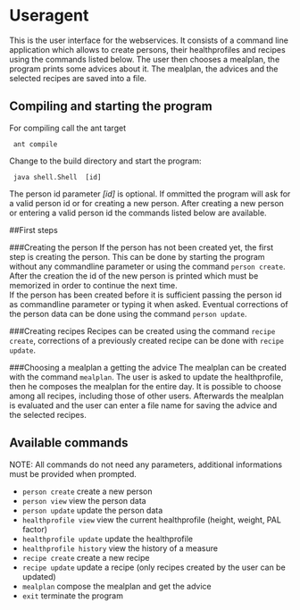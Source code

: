 # Useragent
This is the user interface for the webservices. It consists of a command line application which allows to create persons, their healthprofiles 
and recipes using the commands listed below. The user then chooses a mealplan, the program prints some advices about it. The mealplan, 
the advices and the selected recipes are saved into a file.

## Compiling and starting the program  
For compiling call the ant target  

     ant compile

Change to the build directory and start the program:  

     java shell.Shell  [id]  

The person id parameter _[id]_ is optional. If ommitted the program will ask for a valid person id or for creating a new person. 
After creating a new person or entering a valid person id the commands listed below are available.

##First steps

###Creating the person
If the person has not been created yet, the first step is creating the person. This can be done by starting the program without any 
commandline parameter or using the command ```person create```. After the creation the id of the new person is printed which must be 
memorized in order to continue the next time.  
If the person has been created before it is sufficient passing the person id as commandline parameter or typing it when asked.
Eventual corrections of the person data can be done using the command ```person update```.

###Creating recipes
Recipes can be created using the command ```recipe create```, corrections of a previously created recipe can be done 
with ```recipe update```.

###Choosing a mealplan a getting the advice
The mealplan can be created with the command ```mealplan```. The user is asked to update the healthprofile, then he composes the mealplan 
for the entire day. It is possible to choose among all recipes, including those of other users. Afterwards the mealplan is evaluated and 
the user can enter a file name for saving the advice and the selected recipes.

## Available commands
NOTE: All commands do not need any parameters, additional informations must be provided when prompted.
* ```person create``` create a new person
* ```person view``` view the person data
* ```person update``` update the person data
* ```healthprofile view``` view the current healthprofile (height, weight, PAL factor)
* ```healthprofile update``` update the healthprofile
* ```healthprofile history``` view the history of a measure
* ```recipe create```  create a new recipe
* ```recipe update``` update a recipe (only recipes created by the user can be updated)
* ```mealplan``` compose the mealplan and get the advice
* ```exit``` terminate the program
